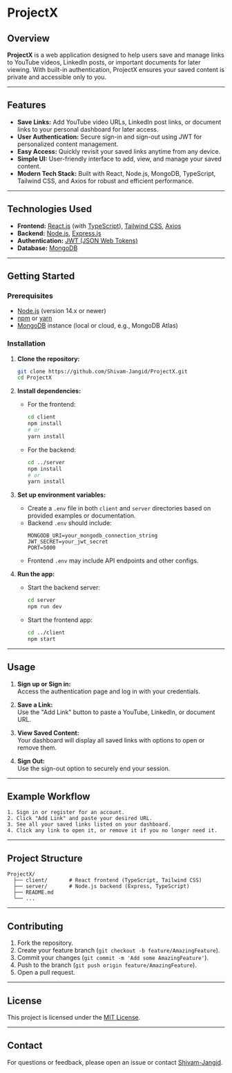 # ProjectX

## Overview

**ProjectX** is a web application designed to help users save and manage links to YouTube videos, LinkedIn posts, or important documents for later viewing. With built-in authentication, ProjectX ensures your saved content is private and accessible only to you.

---

## Features

- **Save Links:** Add YouTube video URLs, LinkedIn post links, or document links to your personal dashboard for later access.
- **User Authentication:** Secure sign-in and sign-out using JWT for personalized content management.
- **Easy Access:** Quickly revisit your saved links anytime from any device.
- **Simple UI:** User-friendly interface to add, view, and manage your saved content.
- **Modern Tech Stack:** Built with React, Node.js, MongoDB, TypeScript, Tailwind CSS, and Axios for robust and efficient performance.

---

## Technologies Used

- **Frontend:** [React.js](https://reactjs.org/) (with [TypeScript](https://www.typescriptlang.org/)), [Tailwind CSS](https://tailwindcss.com/), [Axios](https://axios-http.com/)
- **Backend:** [Node.js](https://nodejs.org/), [Express.js](https://expressjs.com/)
- **Authentication:** [JWT (JSON Web Tokens)](https://jwt.io/)
- **Database:** [MongoDB](https://www.mongodb.com/)

---

## Getting Started

### Prerequisites

- [Node.js](https://nodejs.org/) (version 14.x or newer)
- [npm](https://www.npmjs.com/) or [yarn](https://yarnpkg.com/)
- [MongoDB](https://www.mongodb.com/) instance (local or cloud, e.g., MongoDB Atlas)

### Installation

1. **Clone the repository:**
   ```bash
   git clone https://github.com/Shivam-Jangid/ProjectX.git
   cd ProjectX
   ```

2. **Install dependencies:**
   - For the frontend:
     ```bash
     cd client
     npm install
     # or
     yarn install
     ```
   - For the backend:
     ```bash
     cd ../server
     npm install
     # or
     yarn install
     ```

3. **Set up environment variables:**
   - Create a `.env` file in both `client` and `server` directories based on provided examples or documentation.
   - Backend `.env` should include:
     ```
     MONGODB_URI=your_mongodb_connection_string
     JWT_SECRET=your_jwt_secret
     PORT=5000
     ```
   - Frontend `.env` may include API endpoints and other configs.

4. **Run the app:**
   - Start the backend server:
     ```bash
     cd server
     npm run dev
     ```
   - Start the frontend app:
     ```bash
     cd ../client
     npm start
     ```

---

## Usage

1. **Sign up or Sign in:**  
   Access the authentication page and log in with your credentials.

2. **Save a Link:**  
   Use the "Add Link" button to paste a YouTube, LinkedIn, or document URL.

3. **View Saved Content:**  
   Your dashboard will display all saved links with options to open or remove them.

4. **Sign Out:**  
   Use the sign-out option to securely end your session.

---

## Example Workflow

```plaintext
1. Sign in or register for an account.
2. Click "Add Link" and paste your desired URL.
3. See all your saved links listed on your dashboard.
4. Click any link to open it, or remove it if you no longer need it.
```

---

## Project Structure

```
ProjectX/
  ├── client/       # React frontend (TypeScript, Tailwind CSS)
  ├── server/       # Node.js backend (Express, TypeScript)
  ├── README.md
  └── ...
```

---

## Contributing

1. Fork the repository.
2. Create your feature branch (`git checkout -b feature/AmazingFeature`).
3. Commit your changes (`git commit -m 'Add some AmazingFeature'`).
4. Push to the branch (`git push origin feature/AmazingFeature`).
5. Open a pull request.

---

## License

This project is licensed under the [MIT License](LICENSE).

---

## Contact

For questions or feedback, please open an issue or contact [Shivam-Jangid](https://github.com/Shivam-Jangid).
